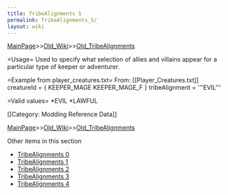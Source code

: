 ```yaml
---
title: TribeAlignments 5
permalink: TribeAlignments_5/
layout: wiki
---
```


[MainPage](/keeperrl_wiki/ "wikilink")>>[Old_Wiki](/keeperrl_wiki/Old_Wiki "wikilink")>>[Old_TribeAlignments](/keeperrl_wiki/Old_TribeAlignments "wikilink")

=Usage=
Used to specify what selection of allies and villains appear for a particular type of keeper or adventurer.

=Example from player_creatures.txt=
From: [[Player_Creatures.txt]]
 creatureId = { KEEPER_MAGE KEEPER_MAGE_F }
 tribeAlignment = '''EVIL'''

=Valid values=
*EVIL
*LAWFUL

[[Category: Modding Reference Data]]

[MainPage](/keeperrl_wiki/ "wikilink")>>[Old_Wiki](/keeperrl_wiki/Old_Wiki "wikilink")>>[Old_TribeAlignments](/keeperrl_wiki/Old_TribeAlignments "wikilink")

Other items in this section
-    [TribeAlignments 0](/keeperrl_wiki/TribeAlignments_0 "wikilink")
-    [TribeAlignments 1](/keeperrl_wiki/TribeAlignments_1 "wikilink")
-    [TribeAlignments 2](/keeperrl_wiki/TribeAlignments_2 "wikilink")
-    [TribeAlignments 3](/keeperrl_wiki/TribeAlignments_3 "wikilink")
-    [TribeAlignments 4](/keeperrl_wiki/TribeAlignments_4 "wikilink")

